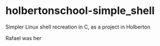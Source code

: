 # holbertonschool-simple_shell
Simpler Linux shell recreation in C, as a project in Holberton

Rafael was her

